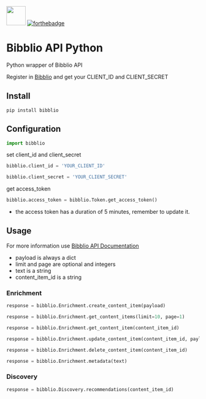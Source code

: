 <img src="https://avatars2.githubusercontent.com/u/13437736?v=3&s=200" width="50px"> [![forthebadge](http://forthebadge.com/images/badges/built-with-love.svg)](http://proversity.org)

# Bibblio API Python
Python wrapper of Bibblio API

Register in [Bibblio](bibblio.org) and get your CLIENT_ID and CLIENT_SECRET

## Install
```pip install bibblio```

## Configuration
```python
import bibblio
```

set client_id and client_secret

```python
bibblio.client_id = 'YOUR_CLIENT_ID'
```

```python
bibblio.client_secret = 'YOUR_CLIENT_SECRET'
```

get access_token

```python
bibblio.access_token = bibblio.Token.get_access_token()
```

* the access token has a duration of 5 minutes, remember to update it.

## Usage

For more information use [Bibblio API Documentation](http://docs.bibblio.apiary.io/)
* payload is always a dict
* limit and page are optional and integers
* text is a string
* content_item_id is a string

### Enrichment

```python
response = bibblio.Enrichment.create_content_item(payload)
```

```python
response = bibblio.Enrichment.get_content_items(limit=10, page=1)
```

```python
response = bibblio.Enrichment.get_content_item(content_item_id)
```

```python
response = bibblio.Enrichment.update_content_item(content_item_id, payload)
```

```python
response = bibblio.Enrichment.delete_content_item(content_item_id)
```

```python
response = bibblio.Enrichment.metadata(text)
```

### Discovery

```python
response = bibblio.Discovery.recommendations(content_item_id)
```
